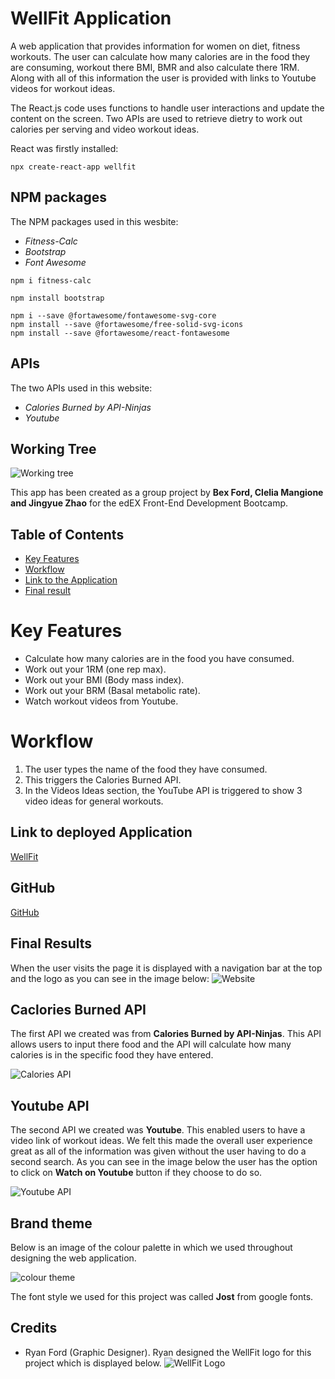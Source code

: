 # WellFit Application

A web application that provides information for women on diet, fitness workouts. The user can calculate how many calories are in the food they are consuming, workout there BMI, BMR and also calculate there 1RM. Along with all of this information the user is provided with links to Youtube videos for workout ideas.

The React.js code uses functions to handle user interactions and update the content on the screen. Two APIs are used to retrieve dietry to work out calories per serving and video workout ideas. 

React was firstly installed:
```
npx create-react-app wellfit
```

## NPM packages
The NPM packages used in this wesbite:
- *Fitness-Calc*
- *Bootstrap* 
- *Font Awesome*

```
npm i fitness-calc
```
```
npm install bootstrap
```
```
npm i --save @fortawesome/fontawesome-svg-core
npm install --save @fortawesome/free-solid-svg-icons
npm install --save @fortawesome/react-fontawesome
```

## APIs 
The two APIs used in this website: 
- *Calories Burned by API-Ninjas*
- *Youtube*


## Working Tree
![Working tree]()

This app has been created as a group project by **Bex Ford, Clelia Mangione and Jingyue Zhao** for the edEX Front-End Development Bootcamp. 

## Table of Contents

- [Key Features](#key-features)
- [Workflow](#workflow)
- [Link to the Application](#link-to-deployed-application)
- [Final result](#final-results)

# Key Features

- Calculate how many calories are in the food you have consumed.
- Work out your 1RM (one rep max).
- Work out your BMI (Body mass index).
- Work out your BRM (Basal metabolic rate).
- Watch workout videos from Youtube.

# Workflow

1. The user types the name of the food they have consumed. 
2. This triggers the Calories Burned API. 
3. In the Videos Ideas section, the YouTube API is triggered to show 3 video ideas for general workouts.

## Link to deployed Application

[WellFit]()

## GitHub 
[GitHub]()

## Final Results

When the user visits the page it is displayed with a navigation bar at the top and the logo as you can see in the image below:
![Website](assets/Website.png)

## Caclories Burned API

The first API we created was from **Calories Burned by API-Ninjas**. This API allows users to input there food and the API will calculate how many calories is in the specific food they have entered. 

![Calories API]()

## Youtube API 

The second API we created was **Youtube**. This enabled users to have a video link of workout ideas. We felt this made the overall user experience great as all of the information was given without the user having to do a second search. As you can see in the image below the user has the option to click on **Watch on Youtube** button if they choose to do so. 

![Youtube API]()

## Brand theme
Below is an image of the colour palette in which we used throughout designing the web application. 

![colour theme](assets/JVcolour.png)

The font style we used for this project was called **Jost** from google fonts.


## Credits 

- Ryan Ford (Graphic Designer). Ryan designed the WellFit logo for this project which is displayed below. 
![WellFit Logo]()
